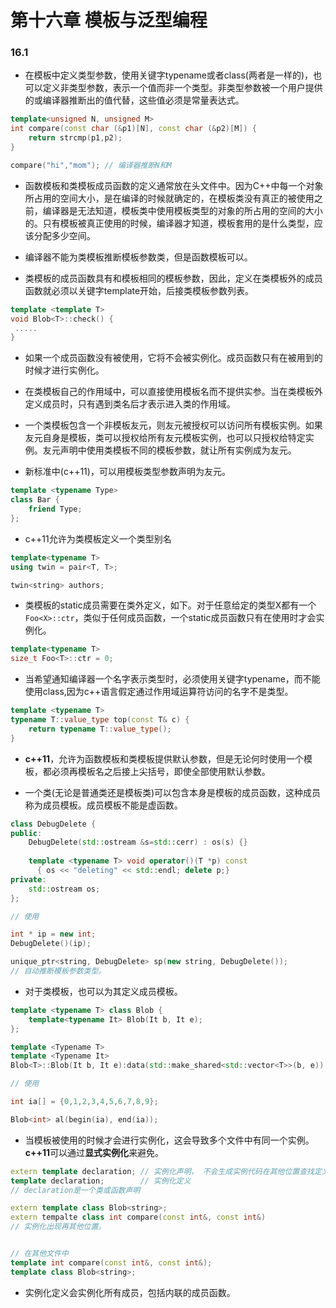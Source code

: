 # 第十六章 模板与泛型编程

### 16.1

+ 在模板中定义类型参数，使用关键字typename或者class(两者是一样的)，也可以定义非类型参数，表示一个值而非一个类型。非类型参数被一个用户提供的或编译器推断出的值代替，这些值必须是常量表达式。
```c++
template<unsigned N, unsigned M>
int compare(const char (&p1)[N], const char (&p2)[M]) {
    return strcmp(p1,p2);
}

compare("hi","mom"); // 编译器推断N和M
```

+ 函数模板和类模板成员函数的定义通常放在头文件中。因为C++中每一个对象所占用的空间大小，是在编译的时候就确定的，在模板类没有真正的被使用之前，编译器是无法知道，模板类中使用模板类型的对象的所占用的空间的大小的。只有模板被真正使用的时候，编译器才知道，模板套用的是什么类型，应该分配多少空间。

+ 编译器不能为类模板推断模板参数类，但是函数模板可以。

+ 类模板的成员函数具有和模板相同的模板参数，因此，定义在类模板外的成员函数就必须以关键字template开始，后接类模板参数列表。
```c++
template <template T>
void Blob<T>::check() {
 .....
}
```

+ 如果一个成员函数没有被使用，它将不会被实例化。成员函数只有在被用到的时候才进行实例化。

+ 在类模板自己的作用域中，可以直接使用模板名而不提供实参。当在类模板外定义成员时，只有遇到类名后才表示进入类的作用域。

+ 一个类模板包含一个非模板友元，则友元被授权可以访问所有模板实例。如果友元自身是模板，类可以授权给所有友元模板实例，也可以只授权给特定实例。友元声明中使用类模板不同的模板参数，就让所有实例成为友元。

+ 新标准中(c++11)，可以用模板类型参数声明为友元。
```c++
template <typename Type>
class Bar {
    friend Type;
};
```

+ c++11允许为类模板定义一个类型别名
```c++
template<typename T>
using twin = pair<T, T>;

twin<string> authors;
```

+ 类模板的static成员需要在类外定义，如下。对于任意给定的类型X都有一个`Foo<X>::ctr`，类似于任何成员函数，一个static成员函数只有在使用时才会实例化。
```c++
template<typename T>
size_t Foo<T>::ctr = 0;
```

+ 当希望通知编译器一个名字表示类型时，必须使用关键字typename，而不能使用class,因为c++语言假定通过作用域运算符访问的名字不是类型。
```c++
template <typename T>
typename T::value_type top(const T& c) {
    return typename T::value_type();
}

```

+ **c++11**，允许为函数模板和类模板提供默认参数，但是无论何时使用一个模板，都必须再模板名之后接上尖括号，即使全部使用默认参数。

+ 一个类(无论是普通类还是模板类)可以包含本身是模板的成员函数，这种成员称为成员模板。成员模板不能是虚函数。
```c++
class DebugDelete {
public:
    DebugDelete(std::ostream &s=std::cerr) : os(s) {}
    
    template <typename T> void operator()(T *p) const
      { os << "deleting" << std::endl; delete p;}
private:
    std::ostream os;
};

// 使用

int * ip = new int;
DebugDelete()(ip);

unique_ptr<string, DebugDelete> sp(new string, DebugDelete());
// 自动推断模板参数类型。
```

+ 对于类模板，也可以为其定义成员模板。
```c++
template <typename T> class Blob {
    template<typename It> Blob(It b, It e);
};

template <Typename T>
template <Typename It>
Blob<T>::Blob(It b, It e):data(std::make_shared<std::vector<T>>(b, e)) {}

// 使用

int ia[] = {0,1,2,3,4,5,6,7,8,9};

Blob<int> al(begin(ia), end(ia));
```

+ 当模板被使用的时候才会进行实例化，这会导致多个文件中有同一个实例。**c++11**可以通过**显式实例化**来避免。
```c++
extern template declaration; // 实例化声明， 不会生成实例代码在其他位置查找定义
template declaration;        // 实例化定义
// declaration是一个类或函数声明

extern template class Blob<string>;
extern tempalte class int compare(const int&, const int&) 
// 实例化出现再其他位置。


// 在其他文件中
template int compare(const int&, const int&);
template class Blob<string>;
```

+ 实例化定义会实例化所有成员，包括内联的成员函数。
